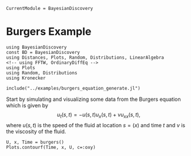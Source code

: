 ```@meta
CurrentModule = BayesianDiscovery
```



# Burgers Example

```@example
using BayesianDiscovery
const BD = BayesianDiscovery
using Distances, Plots, Random, Distributions, LinearAlgebra
<!-- using FFTW, OrdinaryDiffEq -->
using Plots
using Random, Distributions
using Kronecker

include("../examples/burgers_equation_generate.jl")

```

Start by simulating and visualizing some data from the Burgers equation which is given by
    $$u_t(s,t) = -u(s,t)u_{x}(s,t) + \nu u_{xx}(s,t),$$
where $u(s,t)$ is the speed of the fluid at location $s = (x)$ and time $t$ and $\nu$ is the viscosity of the fluid.
```@example
U, x, Time = burgers()
Plots.contourf(Time, x, U, c=:oxy)
```

